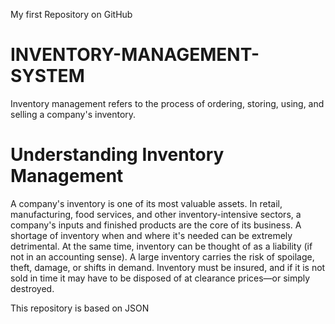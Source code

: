 

My first Repository on GitHub

# INVENTORY-MANAGEMENT-SYSTEM
Inventory management refers to the process of ordering, storing, using, and selling a company's inventory. 

# Understanding Inventory Management
A company's inventory is one of its most valuable assets. In retail, manufacturing, food services, and other inventory-intensive sectors, a company's inputs and finished products are the core of its business. A shortage of inventory when and where it's needed can be extremely detrimental.
At the same time, inventory can be thought of as a liability (if not in an accounting sense). A large inventory carries the risk of spoilage, theft, damage, or shifts in demand. Inventory must be insured, and if it is not sold in time it may have to be disposed of at clearance prices—or simply destroyed.

This repository is based on JSON 


